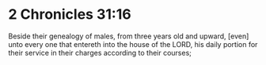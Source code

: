# 2 Chronicles 31:16

Beside their genealogy of males, from three years old and upward, [even] unto every one that entereth into the house of the LORD, his daily portion for their service in their charges according to their courses;
